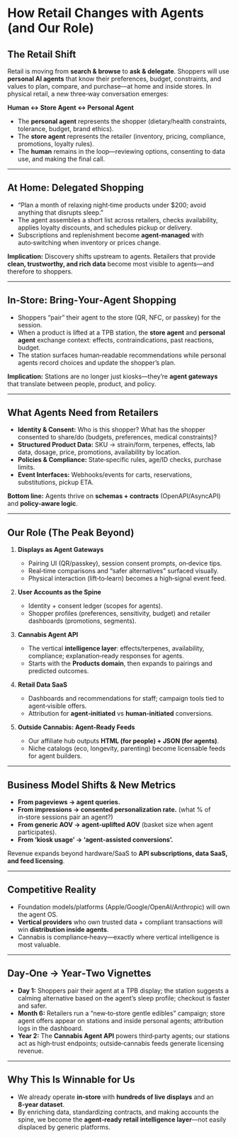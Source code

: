 # How Retail Changes with Agents (and Our Role)

## The Retail Shift
Retail is moving from **search & browse** to **ask & delegate**. Shoppers will use **personal AI agents** that know their preferences, budget, constraints, and values to plan, compare, and purchase—at home and inside stores. In physical retail, a new three‑way conversation emerges:

**Human ↔ Store Agent ↔ Personal Agent**

- The **personal agent** represents the shopper (dietary/health constraints, tolerance, budget, brand ethics).
- The **store agent** represents the retailer (inventory, pricing, compliance, promotions, loyalty rules).
- The **human** remains in the loop—reviewing options, consenting to data use, and making the final call.

---

## At Home: Delegated Shopping
- “Plan a month of relaxing night‑time products under $200; avoid anything that disrupts sleep.”
- The agent assembles a short list across retailers, checks availability, applies loyalty discounts, and schedules pickup or delivery.
- Subscriptions and replenishment become **agent‑managed** with auto‑switching when inventory or prices change.

**Implication:** Discovery shifts upstream to agents. Retailers that provide **clean, trustworthy, and rich data** become most visible to agents—and therefore to shoppers.

---

## In‑Store: Bring‑Your‑Agent Shopping
- Shoppers “pair” their agent to the store (QR, NFC, or passkey) for the session.
- When a product is lifted at a TPB station, the **store agent** and **personal agent** exchange context: effects, contraindications, past reactions, budget.
- The station surfaces human‑readable recommendations while personal agents record choices and update the shopper’s plan.

**Implication:** Stations are no longer just kiosks—they’re **agent gateways** that translate between people, product, and policy.

---

## What Agents Need from Retailers
- **Identity & Consent:** Who is this shopper? What has the shopper consented to share/do (budgets, preferences, medical constraints)?
- **Structured Product Data:** SKU → strain/form, terpenes, effects, lab data, dosage, price, promotions, availability by location.
- **Policies & Compliance:** State‑specific rules, age/ID checks, purchase limits.
- **Event Interfaces:** Webhooks/events for carts, reservations, substitutions, pickup ETA.

**Bottom line:** Agents thrive on **schemas + contracts** (OpenAPI/AsyncAPI) and **policy‑aware logic**.

---

## Our Role (The Peak Beyond)
1) **Displays as Agent Gateways**  
   - Pairing UI (QR/passkey), session consent prompts, on‑device tips.  
   - Real‑time comparisons and “safer alternatives” surfaced visually.  
   - Physical interaction (lift‑to‑learn) becomes a high‑signal event feed.

2) **User Accounts as the Spine**  
   - Identity + consent ledger (scopes for agents).  
   - Shopper profiles (preferences, sensitivity, budget) and retailer dashboards (promotions, segments).

3) **Cannabis Agent API**  
   - The vertical **intelligence layer**: effects/terpenes, availability, compliance; explanation‑ready responses for agents.  
   - Starts with the **Products domain**, then expands to pairings and predicted outcomes.

4) **Retail Data SaaS**  
   - Dashboards and recommendations for staff; campaign tools tied to agent‑visible offers.  
   - Attribution for **agent‑initiated** vs **human‑initiated** conversions.

5) **Outside Cannabis: Agent‑Ready Feeds**  
   - Our affiliate hub outputs **HTML (for people) + JSON (for agents)**.  
   - Niche catalogs (eco, longevity, parenting) become licensable feeds for agent builders.

---

## Business Model Shifts & New Metrics
- **From pageviews → agent queries.**
- **From impressions → consented personalization rate.** (what % of in‑store sessions pair an agent?)
- **From generic AOV → agent‑uplifted AOV** (basket size when agent participates).
- **From ‘kiosk usage’ → ‘agent‑assisted conversions’.**

Revenue expands beyond hardware/SaaS to **API subscriptions, data SaaS, and feed licensing**.

---

## Competitive Reality
- Foundation models/platforms (Apple/Google/OpenAI/Anthropic) will own the agent OS.  
- **Vertical providers** who own trusted data + compliant transactions will win **distribution inside agents**.  
- Cannabis is compliance‑heavy—exactly where vertical intelligence is most valuable.

---

## Day‑One → Year‑Two Vignettes
- **Day 1:** Shoppers pair their agent at a TPB display; the station suggests a calming alternative based on the agent’s sleep profile; checkout is faster and safer.
- **Month 6:** Retailers run a “new‑to‑store gentle edibles” campaign; store agent offers appear on stations and inside personal agents; attribution logs in the dashboard.
- **Year 2:** The **Cannabis Agent API** powers third‑party agents; our stations act as high‑trust endpoints; outside‑cannabis feeds generate licensing revenue.

---

## Why This Is Winnable for Us
- We already operate **in‑store** with **hundreds of live displays** and an **8‑year dataset**.  
- By enriching data, standardizing contracts, and making accounts the spine, we become the **agent‑ready retail intelligence layer**—not easily displaced by generic platforms.


